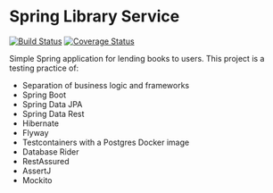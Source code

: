 Spring Library Service
======================
[![Build Status](https://travis-ci.org/dodecaedro/library-spring.svg?branch=master)](https://travis-ci.org/dodecaedro/library-spring)
[![Coverage Status](https://coveralls.io/repos/dodecaedro/library-spring/badge.svg)](https://coveralls.io/r/dodecaedro/library-spring)

Simple Spring application for lending books to users. This project is a testing practice of:
- Separation of business logic and frameworks
- Spring Boot
- Spring Data JPA
- Spring Data Rest
- Hibernate
- Flyway
- Testcontainers with a Postgres Docker image
- Database Rider
- RestAssured
- AssertJ
- Mockito
